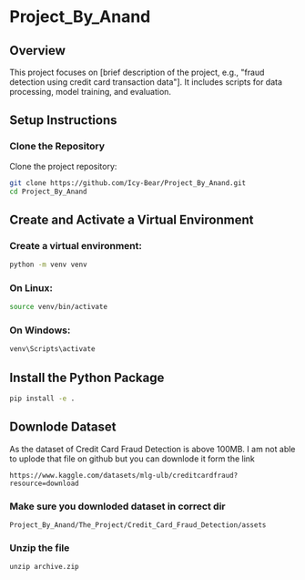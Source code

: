 # Project_By_Anand

## Overview

This project focuses on [brief description of the project, e.g., "fraud detection using credit card transaction data"]. It includes scripts for data processing, model training, and evaluation.

## Setup Instructions

### Clone the Repository

Clone the project repository:

```bash
git clone https://github.com/Icy-Bear/Project_By_Anand.git
cd Project_By_Anand
```

## Create and Activate a Virtual Environment
### Create a virtual environment:

```bash
python -m venv venv
```
### On Linux:
```bash
source venv/bin/activate
```

### On Windows:
```bash
venv\Scripts\activate
```
## Install the Python Package
```bash
pip install -e .
```
## Downlode Dataset
As the dataset of Credit Card Fraud Detection is above 100MB. I am not able to uplode that file on github but you can downlode it form the link 
```
https://www.kaggle.com/datasets/mlg-ulb/creditcardfraud?resource=download
```
### Make sure you downloded dataset in correct dir 
```
Project_By_Anand/The_Project/Credit_Card_Fraud_Detection/assets
```
### Unzip the file
```
unzip archive.zip
```
